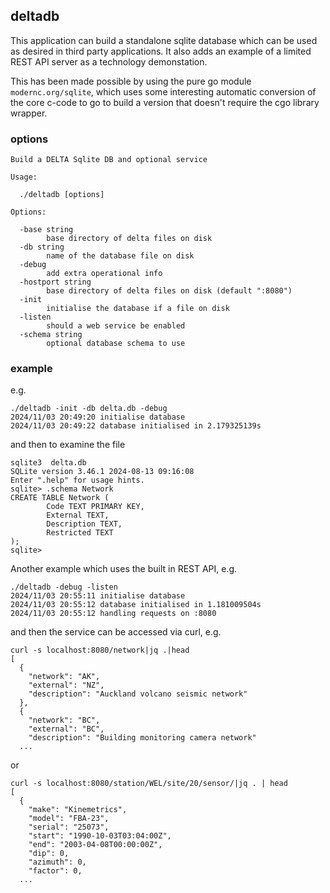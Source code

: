 ## deltadb

This application can build a standalone sqlite database which can be used as desired in third party applications.
It also adds an example of a limited REST API server as a technology demonstation.

This has been made possible by using the pure go module `modernc.org/sqlite`, which uses some interesting automatic
conversion of the core c-code to go to build a version that doesn't require the cgo library wrapper.

### options

```
Build a DELTA Sqlite DB and optional service

Usage:

  ./deltadb [options]

Options:

  -base string
        base directory of delta files on disk
  -db string
        name of the database file on disk
  -debug
        add extra operational info
  -hostport string
        base directory of delta files on disk (default ":8080")
  -init
        initialise the database if a file on disk
  -listen
        should a web service be enabled
  -schema string
        optional database schema to use

```

### example

e.g.

```
./deltadb -init -db delta.db -debug
2024/11/03 20:49:20 initialise database
2024/11/03 20:49:22 database initialised in 2.179325139s
```

and then to examine the file

```
sqlite3  delta.db
SQLite version 3.46.1 2024-08-13 09:16:08
Enter ".help" for usage hints.
sqlite> .schema Network
CREATE TABLE Network (
        Code TEXT PRIMARY KEY,
        External TEXT,
        Description TEXT,
        Restricted TEXT
);
sqlite>
```

Another example which uses the built in REST API, e.g.

```
./deltadb -debug -listen
2024/11/03 20:55:11 initialise database
2024/11/03 20:55:12 database initialised in 1.181009504s
2024/11/03 20:55:12 handling requests on :8080
```

and then the service can be accessed via curl, e.g.

```
curl -s localhost:8080/network|jq .|head
[
  {
    "network": "AK",
    "external": "NZ",
    "description": "Auckland volcano seismic network"
  },
  {
    "network": "BC",
    "external": "BC",
    "description": "Building monitoring camera network"
  ...
```

or

```
curl -s localhost:8080/station/WEL/site/20/sensor/|jq . | head
[
  {
    "make": "Kinemetrics",
    "model": "FBA-23",
    "serial": "25073",
    "start": "1990-10-03T03:04:00Z",
    "end": "2003-04-08T00:00:00Z",
    "dip": 0,
    "azimuth": 0,
    "factor": 0,
  ...
```
